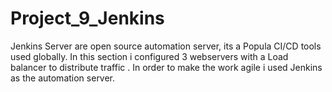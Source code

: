 # Project_9_Jenkins
Jenkins Server are open source automation server, its a Popula CI/CD tools used globally. In this section i  configured 3 webservers with a Load balancer to distribute traffic . In order to make the work  agile i used Jenkins as the automation server.
